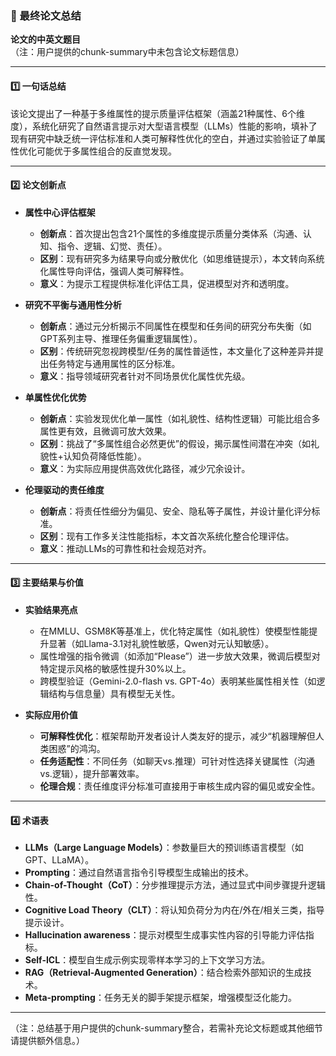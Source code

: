 ### 📄 最终论文总结

**论文的中英文题目**  
（注：用户提供的chunk-summary中未包含论文标题信息）

---

#### 1️⃣ 一句话总结  
该论文提出了一种基于多维属性的提示质量评估框架（涵盖21种属性、6个维度），系统化研究了自然语言提示对大型语言模型（LLMs）性能的影响，填补了现有研究中缺乏统一评估标准和人类可解释性优化的空白，并通过实验验证了单属性优化可能优于多属性组合的反直觉发现。

---

#### 2️⃣ 论文创新点  
- **属性中心评估框架**  
  - **创新点**：首次提出包含21个属性的多维度提示质量分类体系（沟通、认知、指令、逻辑、幻觉、责任）。  
  - **区别**：现有研究多为结果导向或分散优化（如思维链提示），本文转向系统化属性导向评估，强调人类可解释性。  
  - **意义**：为提示工程提供标准化评估工具，促进模型对齐和透明度。  

- **研究不平衡与通用性分析**  
  - **创新点**：通过元分析揭示不同属性在模型和任务间的研究分布失衡（如GPT系列主导、推理任务偏重逻辑属性）。  
  - **区别**：传统研究忽视跨模型/任务的属性普适性，本文量化了这种差异并提出任务特定与通用属性的区分标准。  
  - **意义**：指导领域研究者针对不同场景优化属性优先级。  

- **单属性优化优势**  
  - **创新点**：实验发现优化单一属性（如礼貌性、结构性逻辑）可能比组合多属性更有效，且微调可放大效果。  
  - **区别**：挑战了“多属性组合必然更优”的假设，揭示属性间潜在冲突（如礼貌性+认知负荷降低性能）。  
  - **意义**：为实际应用提供高效优化路径，减少冗余设计。  

- **伦理驱动的责任维度**  
  - **创新点**：将责任性细分为偏见、安全、隐私等子属性，并设计量化评分标准。  
  - **区别**：现有工作多关注性能指标，本文首次系统化整合伦理评估。  
  - **意义**：推动LLMs的可靠性和社会规范对齐。  

---

#### 3️⃣ 主要结果与价值  
* **实验结果亮点**  
  - 在MMLU、GSM8K等基准上，优化特定属性（如礼貌性）使模型性能提升显著（如Llama-3.1对礼貌性敏感，Qwen对元认知敏感）。  
  - 属性增强的指令微调（如添加“Please”）进一步放大效果，微调后模型对特定提示风格的敏感性提升30%以上。  
  - 跨模型验证（Gemini-2.0-flash vs. GPT-4o）表明某些属性相关性（如逻辑结构与信息量）具有模型无关性。  

* **实际应用价值**  
  - **可解释性优化**：框架帮助开发者设计人类友好的提示，减少“机器理解但人类困惑”的鸿沟。  
  - **任务适配性**：不同任务（如聊天vs.推理）可针对性选择关键属性（沟通vs.逻辑），提升部署效率。  
  - **伦理合规**：责任维度评分标准可直接用于审核生成内容的偏见或安全性。  

---

#### 4️⃣ 术语表  
* **LLMs（Large Language Models）**：参数量巨大的预训练语言模型（如GPT、LLaMA）。  
* **Prompting**：通过自然语言指令引导模型生成输出的技术。  
* **Chain-of-Thought（CoT）**：分步推理提示方法，通过显式中间步骤提升逻辑性。  
* **Cognitive Load Theory（CLT）**：将认知负荷分为内在/外在/相关三类，指导提示设计。  
* **Hallucination awareness**：提示对模型生成事实性内容的引导能力评估指标。  
* **Self-ICL**：模型自生成示例实现零样本学习的上下文学习方法。  
* **RAG（Retrieval-Augmented Generation）**：结合检索外部知识的生成技术。  
* **Meta-prompting**：任务无关的脚手架提示框架，增强模型泛化能力。  

---

（注：总结基于用户提供的chunk-summary整合，若需补充论文标题或其他细节请提供额外信息。）